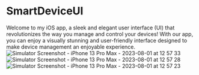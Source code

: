 # SmartDeviceUI
Welcome to my iOS app, a sleek and elegant user interface (UI) that revolutionizes the way you manage and control your devices! With our app, you can enjoy a visually stunning and user-friendly interface designed to make device management an enjoyable experience.
![Simulator Screenshot - iPhone 13 Pro Max - 2023-08-01 at 12 57 33](https://github.com/vikram120/SmartDeviceUI/assets/31982099/4e7fc6e4-2c67-402e-afaf-660325fcf4b7)
![Simulator Screenshot - iPhone 13 Pro Max - 2023-08-01 at 12 57 28](https://github.com/vikram120/SmartDeviceUI/assets/31982099/6ef70626-92db-4cba-a181-202795525115)
![Simulator Screenshot - iPhone 13 Pro Max - 2023-08-01 at 12 57 23](https://github.com/vikram120/SmartDeviceUI/assets/31982099/ea066782-adb7-4525-938f-7d0a3925dd11)
